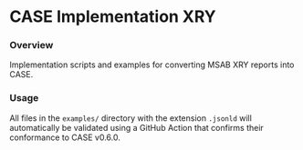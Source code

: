 # CASE Implementation XRY

### Overview

Implementation scripts and examples for converting MSAB XRY reports into CASE.

### Usage

All files in the `examples/` directory with the extension `.jsonld` will automatically be validated using a GitHub Action that confirms their conformance to CASE v0.6.0. 

